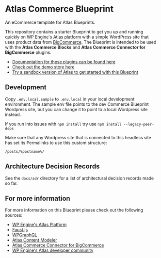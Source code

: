 # Atlas Commerce Blueprint

An eCommerce template for Atlas Blueprints.

This repository contains a starter Blueprint to get you up and running quickly on [WP Engine's Atlas platform](https://wpengine.com/atlas/) with a simple WordPress site that uses product data from [BigCommerce](https://www.bigcommerce.com/). The Blueprint is intended to be used with the **Atlas Commerce Blocks** and **Atlas Commerce Connector for BigCommerce** plugins.

- [Documentation for these plugins can be found here](https://developers.wpengine.com/docs/atlas-commerce-connector/introduction)
- [Check out the demo store here](https://atlascommerce.wpenginepowered.com)
- [Try a sandbox version of Atlas to get started with this Blueprint](https://wpengine.com/atlas/)

## Development

Copy `.env.local.sample` to `.env.local` in your local development environment. The sample env file points to the dev Commerce Blueprint Wordpress site, but you can change it to point to a local Wordpress site instead.

If you run into issues with `npm install` try use `npm install --legacy-peer-deps`

Make sure that any Wordpress site that is connected to this headless site has set its Permalinks to use this custom structure:

    /posts/%postname%/

## Architecture Decision Records

See the `docs/adr` directory for a list of architectural decision records made so far.

## For more information

For more information on this Blueprint please check out the following sources:

- [WP Engine's Atlas Platform](https://wpengine.com/atlas/)
- [Faust.js](https://faustjs.org)
- [WPGraphQL](https://www.wpgraphql.com)
- [Atlas Content Modeler](https://wordpress.org/plugins/atlas-content-modeler/)
- [Atlas Commerce Connector for BigCommerce](https://developers.wpengine.com/docs/atlas-commerce-connector/introduction)
- [WP Engine's Atlas developer community](https://developers.wpengine.com)
